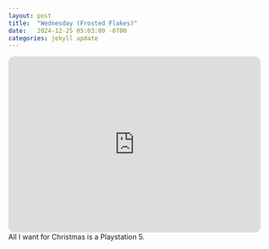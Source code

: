 ```yaml
---
layout: post
title:  "Wednesday (Frosted Flakes)"
date:   2024-12-25 05:03:00 -0700
categories: jekyll update
---
```

<iframe style="border-radius:12px" src="https://open.spotify.com/embed/playlist/5DoaxDOQKm07PoHfxEsNJL?utm_source=generator" width="100%" height="352" frameBorder="0" allowfullscreen="" allow="autoplay; clipboard-write; encrypted-media; fullscreen; picture-in-picture" loading="lazy"></iframe>
All I want for Christmas is a Playstation 5.
